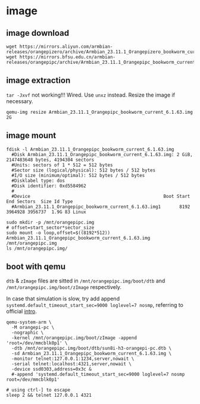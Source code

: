 # image

## image download

```shell
wget https://mirrors.aliyun.com/armbian-releases/orangepizero/archive/Armbian_23.11.1_Orangepizero_bookworm_current_6.1.63.img.xz
wget https://mirrors.bfsu.edu.cn/armbian-releases/orangepipc/archive/Armbian_23.11.1_Orangepipc_bookworm_current_6.1.63.img.xz
```

## image extraction

`tar -Jxvf` not working!!! Wired.
Use `unxz` instead.
Resize the image if necessary.

```shell
qemu-img resize Armbian_23.11.1_Orangepipc_bookworm_current_6.1.63.img 2G
```

## image mount

```shell
fdisk -l Armbian_23.11.1_Orangepipc_bookworm_current_6.1.63.img
  #Disk Armbian_23.11.1_Orangepipc_bookworm_current_6.1.63.img: 2 GiB, 2147483648 bytes, 4194304 sectors
  #Units: sectors of 1 * 512 = 512 bytes
  #Sector size (logical/physical): 512 bytes / 512 bytes
  #I/O size (minimum/optimal): 512 bytes / 512 bytes
  #Disklabel type: dos
  #Disk identifier: 0xd5584962
  #
  #Device                                                  Boot Start     End Sectors  Size Id Type
  #Armbian_23.11.1_Orangepipc_bookworm_current_6.1.63.img1       8192 3964928 3956737  1.9G 83 Linux

sudo mkdir -p /mnt/orangepipc.img
# offset=start_sector*sector_size
sudo mount -o loop,offset=$((8192*512)) Armbian_23.11.1_Orangepipc_bookworm_current_6.1.63.img /mnt/orangepipc.img
ls /mnt/orangepipc.img/
```

## boot with qemu

`dtb` & `zImage` files are sitted in `/mnt/orangepipc.img/boot/dtb` and `/mnt/orangepipc.img/boot/zImage` respectively.

In case that simulation is slow, try add append `systemd.default_timeout_start_sec=9000 loglevel=7 nosmp`, referring to official [intro](https://www.qemu.org/docs/master/system/arm/orangepi.html).

```shell
qemu-system-arm \
  -M orangepi-pc \
  -nographic \
  -kernel /mnt/orangepipc.img/boot/zImage -append 'root=/dev/mmcblk0p1' \
  -dtb /mnt/orangepipc.img/boot/dtb/sun8i-h3-orangepi-pc.dtb \
  -sd Armbian_23.11.1_Orangepipc_bookworm_current_6.1.63.img \
  -monitor telnet:127.0.0.1:1234,server,nowait \
  -serial telnet:localhost:4321,server,nowait \
  -device ssd0303,address=0x3c &
  #-append 'systemd.default_timeout_start_sec=9000 loglevel=7 nosmp root=/dev/mmcblk0p1'

# using ctrl-] to escape
sleep 2 && telnet 127.0.0.1 4321
```
